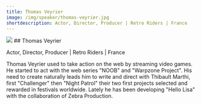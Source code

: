 ```yaml
---
title: Thomas Veyrier
image: /img/speaker/thomas-veyrier.jpg
shortdescription: Actor, Director, Producer | Retro Riders | France
---
```

<img src="/img/speaker/thomas-veyrier.jpg">
## Thomas Veyrier

Actor, Director, Producer | Retro Riders | France

Thomas Veyrier used to take action on the web by streaming video games. He started to act with the web series "NOOB" and "Warpzone Project". His need to create naturally leads him to write and direct with Thibault Marthi, first "Challenger" then "Night Patrol" their two first projects selected and rewarded in festivals worldwide. Lately he has been developing "Hello Lisa" with the collaboration of Zebra Production.

